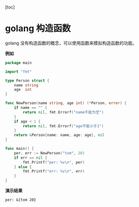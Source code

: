 [toc]

# golang 构造函数

golang 没有构造函数的概念，可以使用函数来模拟构造函数的功能。

**例如**

```go
package main

import "fmt"

type Person struct {
	name string
	age  int
}

func NewPerson(name string, age int) (*Person, error) {
	if name == "" {
		return nil, fmt.Errorf("name不能为空")
	}
	if age < 1 {
		return nil, fmt.Errorf("age不能小于1")
	}
	return &Person{name: name, age: age}, nil
}

func main() {
	per, err := NewPerson("tom", 20)
	if err == nil {
		fmt.Printf("per: %v\n", per)
	} else {
		fmt.Printf("err: %v\n", err)
	}
}

```

**演示结果**

```
per: &{tom 20}
```

